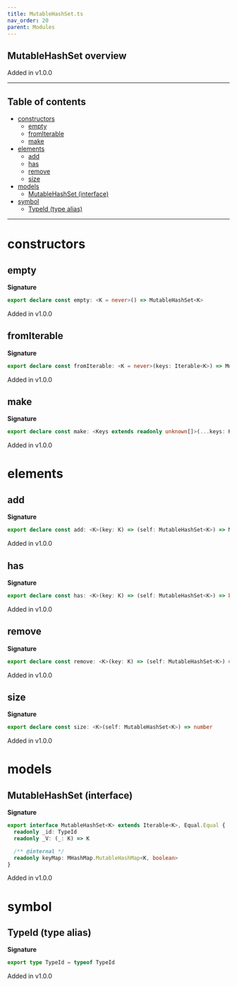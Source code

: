 ```yaml
---
title: MutableHashSet.ts
nav_order: 20
parent: Modules
---
```


## MutableHashSet overview

Added in v1.0.0

---

<h2 class="text-delta">Table of contents</h2>

- [constructors](#constructors)
  - [empty](#empty)
  - [fromIterable](#fromiterable)
  - [make](#make)
- [elements](#elements)
  - [add](#add)
  - [has](#has)
  - [remove](#remove)
  - [size](#size)
- [models](#models)
  - [MutableHashSet (interface)](#mutablehashset-interface)
- [symbol](#symbol)
  - [TypeId (type alias)](#typeid-type-alias)

---

# constructors

## empty

**Signature**

```ts
export declare const empty: <K = never>() => MutableHashSet<K>
```

Added in v1.0.0

## fromIterable

**Signature**

```ts
export declare const fromIterable: <K = never>(keys: Iterable<K>) => MutableHashSet<K>
```

Added in v1.0.0

## make

**Signature**

```ts
export declare const make: <Keys extends readonly unknown[]>(...keys: Keys) => MutableHashSet<Keys[number]>
```

Added in v1.0.0

# elements

## add

**Signature**

```ts
export declare const add: <K>(key: K) => (self: MutableHashSet<K>) => MutableHashSet<K>
```

Added in v1.0.0

## has

**Signature**

```ts
export declare const has: <K>(key: K) => (self: MutableHashSet<K>) => boolean
```

Added in v1.0.0

## remove

**Signature**

```ts
export declare const remove: <K>(key: K) => (self: MutableHashSet<K>) => MutableHashSet<K>
```

Added in v1.0.0

## size

**Signature**

```ts
export declare const size: <K>(self: MutableHashSet<K>) => number
```

Added in v1.0.0

# models

## MutableHashSet (interface)

**Signature**

```ts
export interface MutableHashSet<K> extends Iterable<K>, Equal.Equal {
  readonly _id: TypeId
  readonly _V: (_: K) => K

  /** @internal */
  readonly keyMap: MHashMap.MutableHashMap<K, boolean>
}
```

Added in v1.0.0

# symbol

## TypeId (type alias)

**Signature**

```ts
export type TypeId = typeof TypeId
```

Added in v1.0.0
